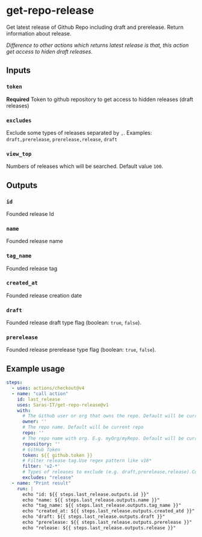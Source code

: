 # get-repo-release
Get latest release of Github Repo including draft and prerelease. Return information about release.

<em>Difference to other actions which returns latest release is that, this action get access to hiden draft releases.</em>

## Inputs

### `token`

**Required** Token to github repository to get access to hidden releases (draft releases)

### `excludes`

Exclude some types of releases separated by `,`. Examples: `draft,prerelease`, `prerelease,release`, `draft`

### `view_top`

Numbers of releases which will be searched. Default value `100`.

## Outputs

### `id`

Founded release Id

### `name`

Founded release name

### `tag_name`

Founded release tag

### `created_at`

Founded release creation date

### `draft`

Founded release draft type flag (boolean: `true`, `false`).

### `prerelease`

Founded release prerelease type flag (boolean: `true`, `false`).

## Example usage
```yaml
steps:
  - uses: actions/checkout@v4
  - name: "call action"
    id: last_release
    uses: Saras-IT/get-repo-release@v1
    with:
      # The Github user or org that owns the repo. Default will be current owner.
      owner: ''
      # The repo name. Default will be current repo
      repo: ''
      # The repo name with org. E.g. myOrg/myRepo. Default will be current org/repo.
      repository: ''
      # GitHub Token
      token: ${{ github.token }}
      # Filter release tag.Use regex pattern like v16*
      filter: 'v2-*'
      # Types of releases to exclude (e.g. draft,prerelease,release).Comma seperated list.
      excludes: "release"
  - name: "Print result"
    run: |
      echo "id: ${{ steps.last_release.outputs.id }}"
      echo "name: ${{ steps.last_release.outputs.name }}"
      echo "tag_name: ${{ steps.last_release.outputs.tag_name }}"
      echo "created_at: ${{ steps.last_release.outputs.created_atd }}"
      echo "draft: ${{ steps.last_release.outputs.draft }}"
      echo "prerelease: ${{ steps.last_release.outputs.prerelease }}"
      echo "release: ${{ steps.last_release.outputs.release }}"
```
